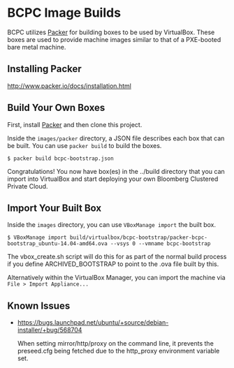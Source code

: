 # BCPC Image Builds

BCPC utilizes [Packer](http://packer.io) for building boxes to be used
by VirtualBox.  These boxes are used to provide machine images similar
to that of a PXE-booted bare metal machine.

## Installing Packer

http://www.packer.io/docs/installation.html


## Build Your Own Boxes

First, install [Packer](http://packer.io) and then clone this project.

Inside the `images/packer` directory, a JSON file describes each box
that can be built.  You can use `packer build` to build the boxes.

    $ packer build bcpc-bootstrap.json

Congratulations!  You now have box(es) in the ../build directory that
you can import into VirtualBox and start deploying your own Bloomberg
Clustered Private Cloud.

## Import Your Built Box

Inside the `images` directory, you can use `VBoxManage import` the built box.

    $ VBoxManage import build/virtualbox/bcpc-bootstrap/packer-bcpc-bootstrap_ubuntu-14.04-amd64.ova --vsys 0 --vmname bcpc-bootstrap

The vbox_create.sh script will do this for as part of the normal build
process if you define ARCHIVED_BOOTSTRAP to point to the .ova file
built by this.

Alternatively within the VirtualBox Manager, you can import the
machine via `File > Import Appliance...`


## Known Issues

* https://bugs.launchpad.net/ubuntu/+source/debian-installer/+bug/568704

    When setting mirror/http/proxy on the command line, it prevents
    the preseed.cfg being fetched due to the http_proxy environment
    variable set.
